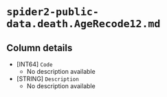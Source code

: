 # `spider2-public-data.death.AgeRecode12.md`

## Column details

* [INT64]    `Code`
  - No description available
* [STRING]    `Description`
  - No description available

